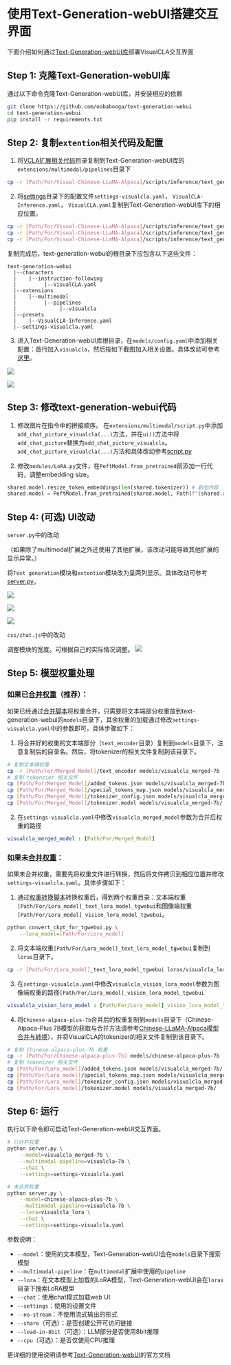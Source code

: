 # 使用Text-Generation-webUI搭建交互界面

下面介绍如何通过[Text-Generation-webUI库](https://github.com/oobabooga/text-generation-webui)部署VisualCLA交互界面

## Step 1: 克隆Text-Generation-webUI库

通过以下命令克隆Text-Generation-webUI库，并安装相应的依赖

```bash
git clone https://github.com/oobabooga/text-generation-webui
cd text-generation-webui
pip install -r requirements.txt
```

## Step 2: 复制``extention``相关代码及配置

1. 将[VCLA扩展相关代码](visualcla)目录复制到Text-Generation-webUI库的``extensions/multimodal/pipelines``目录下

```bash
cp -r [Path/For/Visual-Chinese-LLaMA-Alpaca]/scripts/inference/text_generation_webui/visualcla extensions/multimodal/pipelines/
```

2. 将[settings](settings)目录下的配置文件``settings-visualcla.yaml``，
``VisualCLA-Inference.yaml``，
``VisualCLA.yaml``复制到Text-Generation-webUI库下的相应位置。

```bash
cp -r [Path/For/Visual-Chinese-LLaMA-Alpaca]/scripts/inference/text_generation_webui/settings/settings-visualcla.yaml ./
cp -r [Path/For/Visual-Chinese-LLaMA-Alpaca]/scripts/inference/text_generation_webui/settings/VisualCLA-Inference.yaml presets/
cp -r [Path/For/Visual-Chinese-LLaMA-Alpaca]/scripts/inference/text_generation_webui/settings/VisualCLA.yaml characters/instruction-following/
```

复制完成后，text-generation-webui的根目录下应包含以下这些文件：

```
text-generation-webui
  |--characters
  |    |--instruction-following
  |         |--VisualCLA.yaml
  |--extensions
  |    |--multimodal
  |         |--pipelines
  |              |--visualcla
  |--presets
  |    |--VisualCLA-Inference.yaml
  |--settings-visualcla.yaml
```

3. 进入Text-Generation-webUI库根目录，在``models/config.yaml``中添加相关配置：首行加入``visualcla``，然后按如下截图加入相关设置。具体改动可参考[这里](config.yaml)。

![](example_images/config_yaml_1.png)

![](example_images/config_yaml_2.png)

## Step 3: 修改text-generation-webui代码

1. 修改图片在指令中的拼接顺序。
在``extensions/multimodal/script.py``中添加``add_chat_picture_visualcla(...)``方法，并在``ui()``方法中将``add_chat_picture``替换为``add_chat_picture_visualcla``。``add_chat_picture_visualcla(...)``方法和具体改动参考[script.py](script.py)


2. 修改``modules/LoRA.py``文件，在``PeftModel.from_pretrained``前添加一行代码，调整embedding size。
```python
shared.model.resize_token_embeddings(len(shared.tokenizer)) # 新加内容
shared.model = PeftModel.from_pretrained(shared.model, Path(f"{shared.args.lora_dir}/{lora_names[0]}"), **params) # 原有代码
```

## Step 4: (可选) UI改动

``server.py``中的改动

（如果除了multimodal扩展之外还使用了其他扩展，该改动可能导致其他扩展的显示异常。）

将``Text generation``模块和``extention``模块改为呈两列显示。具体改动可参考[server.py](server.py)。

![](example_images/server_1.png)

![](example_images/server_2.png)

![](example_images/server_3.png)

``css/chat.js``中的改动

调整模块的宽度。可根据自己的实际情况调整。
![](example_images/chat_js.png)

## Step 5: 模型权重处理

### 如果已[合并权重](../../../README.md#合并模型可选推荐)（推荐）：

如果已经通过[合并脚本](../../../scripts/merge_llama_with_visualcla_lora.py)将权重合并，只需要将文本端部分权重放到text-generation-webui的``models``目录下，其余权重的加载通过修改``settings-visualcla.yaml``中的参数即可，具体步骤如下：

1. 将合并好的权重的文本端部分（``text_encoder``目录）复制到``models``目录下，注意复制后的目录名。然后，将tokenizer的相关文件复制到该目录下。

```bash
# 复制文本端权重
cp -r [Path/For/Merged_Model]/text_encoder models/visualcla_merged-7b
# 复制 tokenzier 相关文件
cp [Path/For/Merged_Model]/added_tokens.json models/visualcla_merged-7b/
cp [Path/For/Merged_Model]/special_tokens_map.json models/visualcla_merged-7b/
cp [Path/For/Merged_Model]/tokenizer_config.json models/visualcla_merged-7b/
cp [Path/For/Merged_Model]/tokenizer.model models/visualcla_merged-7b/
```

2. 在``settings-visualcla.yaml``中修改``visualcla_merged_model``参数为合并后权重的路径

```yaml
visualcla_merged_model : [Path/For/Merged_Model]
```

### 如果未[合并权重](../../../README.md#合并模型可选推荐)：

如果未合并权重，需要先将权重文件进行转换，然后将文件拷贝到相应位置并修改``settings-visualcla.yaml``。具体步骤如下：

1. 通过[权重转换脚本](convert_ckpt_for_tgwebui.py)转换权重后，得到两个权重目录：文本端权重``[Path/For/Lora_model]_text_lora_model_tgwebui``和图像端权重``[Path/For/Lora_model]_vision_lora_model_tgwebui``。

```bash
python convert_ckpt_for_tgwebui.py \
    --lora_model=[Path/For/Lora_model]
```

2. 将文本端权重``[Path/For/Lora_model]_text_lora_model_tgwebui``复制到``loras``目录下。

```bash
cp -r [Path/For/Lora_model]_text_lora_model_tgwebui loras/visualcla_lora
```

3. 在``settings-visualcla.yaml``中修改``visualcla_vision_lora_model``参数为图像端权重的路径``[Path/For/Lora_model]_vision_lora_model_tgwebui``

```yaml
visualcla_vision_lora_model : [Path/For/Lora_model]_vision_lora_model_tgwebui
```

4. 将``Chinese-alpaca-plus-7b``合并后的权重复制到``models``目录下（Chinese-Alpaca-Plus 7B模型的获取与合并方法请参考[Chinese-LLaMA-Alpaca模型合并与转换](https://github.com/ymcui/Chinese-LLaMA-Alpaca/wiki/模型合并与转换)），并将VisualCLA的tokenizer的相关文件复制到该目录下。

```bash
# 复制 Chinese-alpaca-plus-7b 权重
cp -r [Path/For/Chinese-alpaca-plus-7b] models/chinese-alpaca-plus-7b
# 复制 tokenizer 相关文件
cp [Path/For/Lora_model]/added_tokens.json models/visualcla_merged-7b/
cp [Path/For/Lora_model]/special_tokens_map.json models/visualcla_merged-7b/
cp [Path/For/Lora_model]/tokenizer_config.json models/visualcla_merged-7b/
cp [Path/For/Lora_model]/tokenizer.model models/visualcla_merged-7b/
```

## Step 6: 运行

执行以下命令即可启动Text-Generation-webUI交互界面。

```bash
# 已合并权重
python server.py \
    --model=visualcla_merged-7b \
    --multimodal-pipeline=visualcla-7b \
    --chat \
    --settings=settings-visualcla.yaml

# 未合并权重
python server.py \
    --model=chinese-alpaca-plus-7b \
    --multimodal-pipeline=visualcla-7b \
    --lora=visualcla_lora \
    --chat \
    --settings=settings-visualcla.yaml
```

参数说明：

* `--model`：使用的文本模型，Text-Generation-webUI会在``models``目录下搜索模型
* `--multimodal-pipeline`：在``multimodal``扩展中使用的``pipeline``
* `--lora`：在文本模型上加载的LoRA模型，Text-Generation-webUI会在``loras``目录下搜索LoRA模型
* `--chat`：使用chat模式加载web UI
* `--settings`：使用的设置文件
* `--no-stream`：不使用流式输出的形式
* `--share`（可选）：是否创建公开可访问链接
* `--load-in-8bit`（可选）：LLM部分是否使用8bit推理
* `--cpu`（可选）：是否仅使用CPU推理

更详细的使用说明请参考[Text-Generation-webUI](https://github.com/oobabooga/text-generation-webui)的官方文档